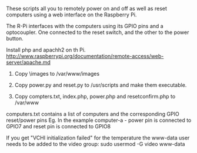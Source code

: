 These scripts all you to remotely power on and off as well as reset computers using a web interface on the Raspberry Pi.

The R-Pi interfaces with the computers using its GPIO pins and a optocoupler. One connected to the reset switch, and the other to the power button.

Install php and apachh2 on th Pi.
http://www.raspberrypi.org/documentation/remote-access/web-server/apache.md


1) Copy \images to /var/www/images

2) Copy power.py and reset.py to /usr/scripts and make them executable.

3) Copy compters.txt, index.php, power.php and resetconfirm.php to /var/www

computers.txt contains a list of computers and the corresponding GPIO reset/power pins
Eg. In the example computer-a - power pin is connected to GPIO7 and reset pin is connected to GPIO8

If you get "VCHI initialization failed" for the temperature the www-data user needs to be added to the video group:
sudo usermod -G video www-data
